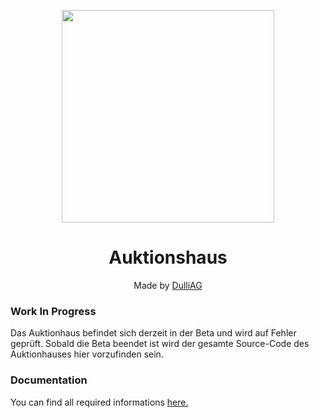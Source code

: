 <p align="center">
    <img src="https://files.dulliag.de/fish%20logo.png" width="340px" height="auto">
</p>

<h1 align="center"><strong>Auktionshaus</strong></h1>
<p align="center">Made by <a href="https://dulliag.de">DulliAG</a></p>

### Work In Progress
Das Auktionhaus befindet sich derzeit in der Beta und wird auf Fehler geprüft. Sobald die Beta beendet ist wird der gesamte Source-Code des Auktionhauses hier vorzufinden sein.

### Documentation
<p align="left">You can find all required informations <a href="https://github.com/tklein1801/DAG-Auktionshaus/wiki">here.</a></p>

